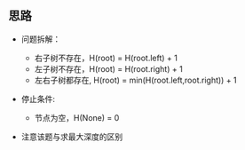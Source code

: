 ## 思路

- 问题拆解：
    -  右子树不存在，H(root) = H(root.left) + 1
    -  左子树不存在，H(root) = H(root.right) + 1
    -  左右子树都存在, H(root) = min(H(root.left,root.right)) + 1

- 停止条件:
    -  节点为空，H(None) = 0

- 注意该题与求最大深度的区别
